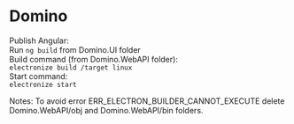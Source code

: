 # Domino
Publish Angular:  
Run `ng build` from Domino.UI folder  
Build command (from Domino.WebAPI folder):  
`electronize build /target linux`  
Start command:  
`electronize start`

Notes:
To avoid error ERR_ELECTRON_BUILDER_CANNOT_EXECUTE delete Domino.WebAPI/obj and Domino.WebAPI/bin folders.